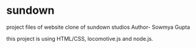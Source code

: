 # sundown
project files of website clone of sundown studios
Author- Sowmya Gupta

this project is using HTML/CSS, locomotive.js and node.js.
